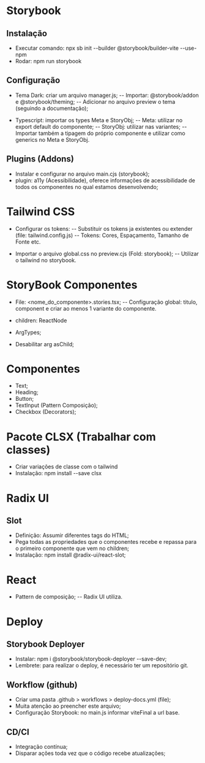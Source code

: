 # Storybook #

## Instalação 
 - Executar comando: npx sb init --builder @storybook/builder-vite --use-npm
 - Rodar: npm run storybook

## Configuração
 - Tema Dark: criar um arquivo manager.js;
 -- Importar: @storybook/addon e @storybook/theming;
 -- Adicionar no arquivo preview o tema (seguindo a documentação);

 - Typescript: importar os types Meta e StoryObj;
 -- Meta: utilizar no export default do componente;
 -- StoryObj: utilizar nas variantes;
 -- Importar também a tipagem do próprio componente e utilizar como generics no Meta e StoryObj.

## Plugins (Addons)
 - Instalar e configurar no arquivo main.cjs (storybook);
 - plugin: a11y (Acessibilidade), oferece informações de acessibilidade de todos os componentes no qual estamos desenvolvendo;

# Tailwind CSS #
- Configurar os tokens:
-- Substituir os tokens ja existentes ou extender (file: tailwind.config.js)
-- Tokens: Cores, Espaçamento, Tamanho de Fonte etc.

- Importar o arquivo global.css no preview.cjs (Fold: storybook);
-- Utilizar o tailwind no storybook.

# StoryBook Componentes #
- File: <nome_do_componente>.stories.tsx;
-- Configuração global: titulo, component e criar ao menos 1 variante do componente. 

- children: ReactNode
- ArgTypes;
- Desabilitar arg asChild;

# Componentes # 
- Text;
- Heading;
- Button;
- TextInput (Pattern Composição);
- Checkbox (Decorators);

# Pacote CLSX (Trabalhar com classes) #
- Criar variações de classe com o tailwind
- Instalação: npm install --save clsx

# Radix UI #
## Slot
- Definição: Assumir diferentes tags do HTML;
- Pega todas as propriedades que o componentes recebe e repassa para o primeiro componente que vem no children;
- Instalação: npm install @radix-ui/react-slot;

# React #
- Pattern de composição;
-- Radix UI utiliza.

# Deploy #
## Storybook Deployer
- Instalar: npm i @storybook/storybook-deployer --save-dev;
- Lembrete: para realizar o deploy, é necessário ter um repositório git.

## Workflow (github)
- Criar uma pasta .github > workflows > deploy-docs.yml (file);
- Muita atenção ao preencher este arquivo;
- Configuração Storybook: no main.js informar viteFinal a url base.

## CD/CI
- Integração contínua;
- Disparar ações toda vez que o código recebe atualizações;
